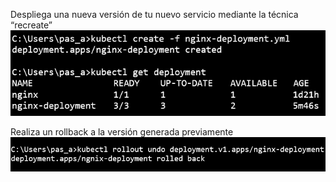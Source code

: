 Despliega una nueva versión de tu nuevo servicio mediante la técnica 
“recreate”
 ![alt text](images/Imagen1.png)


Realiza un rollback a la versión generada previamente
![alt text](images/Imagen2.png)